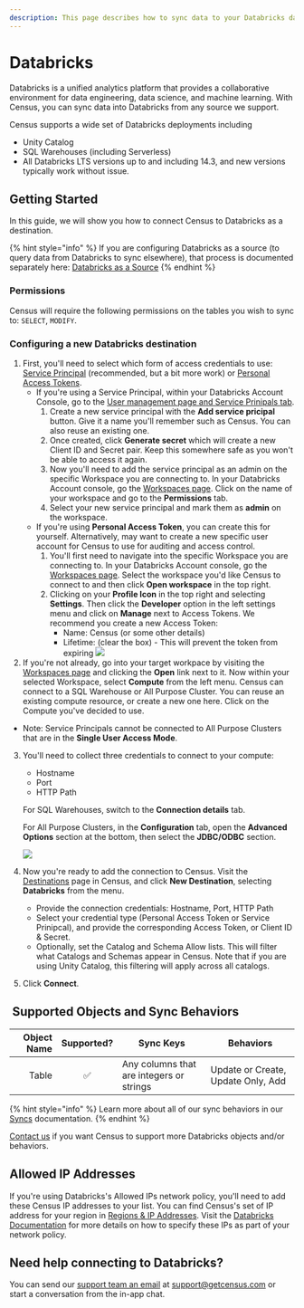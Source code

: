 ```yaml
---
description: This page describes how to sync data to your Databricks data warehouse.
---
```


# Databricks

Databricks is a unified analytics platform that provides a collaborative environment for data engineering, data science, and machine learning. With Census, you can sync data into Databricks from any source we support.

Census supports a wide set of Databricks deployments including

* Unity Catalog
* SQL Warehouses (including Serverless)
* All Databricks LTS versions up to and including 14.3, and new versions typically work without issue.

## Getting Started

In this guide, we will show you how to connect Census to Databricks as a destination.

{% hint style="info" %}
If you are configuring Databricks as a source (to query data from Databricks to sync elsewhere), that process is documented separately here: [Databricks as a Source](https://docs.getcensus.com/sources/available-sources/databricks)
{% endhint %}

### Permissions

Census will require the following permissions on the tables you wish to sync to: `SELECT`, `MODIFY`.

### Configuring a new Databricks destination

1. First, you'll need to select which form of access credentials to use: [Service Principal](https://docs.databricks.com/en/admin/users-groups/service-principals.html) (recommended, but a bit more work) or [Personal Access Tokens](https://docs.databricks.com/en/dev-tools/auth/pat.html).
   * If you're using a Service Principal, within your Databricks Account Console, go to the [User management page and Service Prinipals tab](https://accounts.cloud.databricks.com/users/serviceprincipals/).
     1. Create a new service principal with the **Add service pricipal** button. Give it a name you'll remember such as Census. You can also reuse an existing one.
     2. Once created, click **Generate secret** which will create a new Client ID and Secret pair. Keep this somewhere safe as you won't be able to access it again.
     3. Now you'll need to add the service principal as an admin on the specific Workspace you are connecting to. In your Databricks Account console, go the [Workspaces page](https://accounts.cloud.databricks.com/workspaces). Click on the name of your workspace and go to the **Permissions** tab.
     4. Select your new service principal and mark them as **admin** on the workspace.
   * If you're using **Personal Access Token**, you can create this for yourself. Alternatively, may want to create a new specific user account for Census to use for auditing and access control.
     1. You'll first need to navigate into the specific Workspace you are connecting to. In your Databricks Account console, go the [Workspaces page](https://accounts.cloud.databricks.com/workspaces). Select the workspace you'd like Census to connect to and then click **Open workspace** in the top right.
     2. Clicking on your **Profile Icon** in the top right and selecting **Settings**. Then click the **Developer** option in the left settings menu and click on **Manage** next to Access Tokens. We recommend you create a new Access Token:
        * Name: Census (or some other details)
        * Lifetime: (clear the box) - This will prevent the token from expiring ![](../../.gitbook/assets/screely-1619628186696.png)
2. If you're not already, go into your target workpace by visiting the [Workspaces page](https://accounts.cloud.databricks.com/workspaces) and clicking the **Open** link next to it. Now within your selected Workspace, select **Compute** from the left menu. Census can connect to a SQL Warehouse or All Purpose Cluster. You can reuse an existing compute resource, or create a new one here. Click on the Compute you've decided to use.

* Note: Service Principals cannot be connected to All Purpose Clusters that are in the **Single User Access Mode**.

3.  You'll need to collect three credentials to connect to your compute:

    * Hostname
    * Port
    * HTTP Path

    For SQL Warehouses, switch to the **Connection details** tab.

    For All Purpose Clusters, in the **Configuration** tab, open the **Advanced Options** section at the bottom, then select the **JDBC/ODBC** section.

    ![](../../.gitbook/assets/screely-1619627622845.png)
4. Now you're ready to add the connection to Census. Visit the [Destinations](https://app.getcensus.com/destinations) page in Census, and click **New Destination**, selecting **Databricks** from the menu.
   * Provide the connection credentials: Hostname, Port, HTTP Path
   * Select your credential type (Personal Access Token or Service Prinipcal), and provide the corresponding Access Token, or Client ID & Secret.
   * Optionally, set the Catalog and Schema Allow lists. This will filter what Catalogs and Schemas  appear in Census. Note that if you are using Unity Catalog, this filtering will apply across all catalogs.
5. Click **Connect**.

## ️ Supported Objects and Sync Behaviors <a href="#supported-objects-and-sync-behaviors" id="supported-objects-and-sync-behaviors"></a>

| **Object Name** | **Supported?** | **Sync Keys**                            | **Behaviors**                      |
| --------------: | :------------: | ---------------------------------------- | ---------------------------------- |
|           Table |        ✅       | Any columns that are integers or strings | Update or Create, Update Only, Add |

{% hint style="info" %}
Learn more about all of our sync behaviors in our [Syncs](../../basics/core-concept/#sync-behaviors) documentation.
{% endhint %}

[Contact us](mailto:support@getcensus.com) if you want Census to support more Databricks objects and/or behaviors.

## Allowed IP Addresses <a href="#allowed-ip-addresses" id="allowed-ip-addresses"></a>

If you're using Databricks's Allowed IPs network policy, you'll need to add these Census IP addresses to your list. You can find Census's set of IP address for your region in [Regions & IP Addresses](https://docs.getcensus.com/misc/security-and-privacy/regions-and-ip-addresses#ip-addresses). Visit the [Databricks Documentation](https://docs.databricks.com/en/security/network/front-end/ip-access-list.html) for more details on how to specify these IPs as part of your network policy.

## Need help connecting to Databricks?

You can send our [support team an email](mailto:support@getcensus.com) at support@getcensus.com or start a conversation from the in-app chat.

